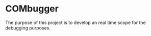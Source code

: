 # COMbugger
The purpose of this project is to develop an real time scope for the debugging purposes.
